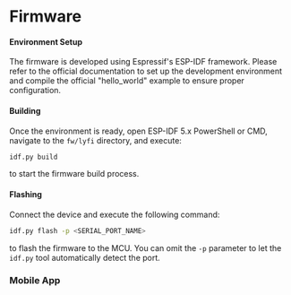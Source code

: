 # Firmware

#### Environment Setup

The firmware is developed using Espressif's ESP-IDF framework. Please refer to the official documentation to set up the development environment and compile the official "hello_world" example to ensure proper configuration.

#### Building

Once the environment is ready, open ESP-IDF 5.x PowerShell or CMD, navigate to the `fw/lyfi` directory, and execute:
```bash
idf.py build
```
to start the firmware build process.

#### Flashing

Connect the device and execute the following command:
```bash
idf.py flash -p <SERIAL_PORT_NAME>
```
to flash the firmware to the MCU. You can omit the `-p` parameter to let the `idf.py` tool automatically detect the port.

### Mobile App

